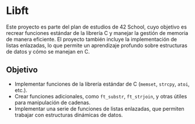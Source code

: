 # Libft

Este proyecto es parte del plan de estudios de 42 School, cuyo objetivo es recrear funciones estándar de la librería C y manejar la gestión de memoria de manera eficiente. El proyecto también incluye la implementación de listas enlazadas, lo que permite un aprendizaje profundo sobre estructuras de datos y cómo se manejan en C.

## Objetivo

- Implementar funciones de la librería estándar de C (`memset`, `strcpy`, `atoi`, etc.).
- Crear funciones adicionales, como `ft_substr`, `ft_strjoin`, y otras útiles para manipulación de cadenas.
- Implementar una serie de funciones de listas enlazadas, que permiten trabajar con estructuras dinámicas de datos.
